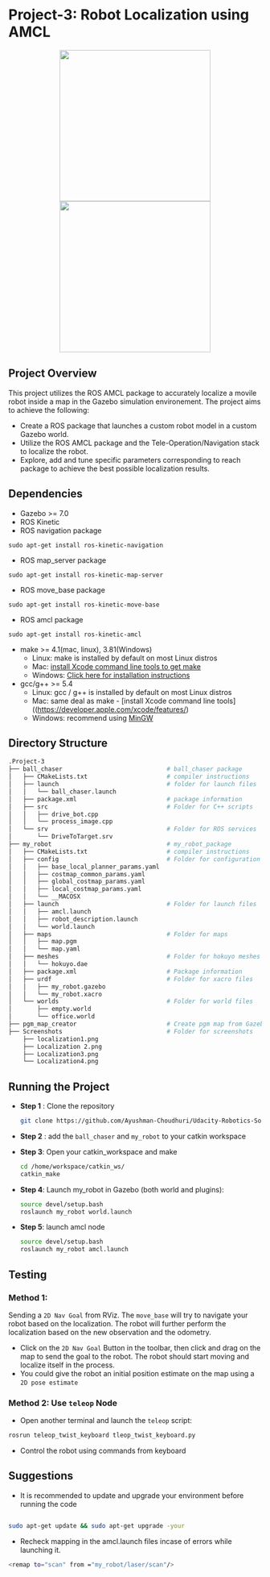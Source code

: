 
# Project-3: Robot Localization using AMCL
<p align="center">
<img align="center" width="300" height="300" src="https://github.com/Ayushman-Choudhuri/Udacity-Robotics-Software-Engineer-Nanodegree/blob/main/Project-3/Screenshots/Localization%202.png">

<img align="center" width="300" height="300" src="https://github.com/Ayushman-Choudhuri/Udacity-Robotics-Software-Engineer-Nanodegree/blob/main/Project-3/Screenshots/localization1.png">
</p>


## Project Overview 

This project utilizes the ROS AMCL package to accurately localize a movile robot inside a map in the Gazebo simulation environement. The project aims to achieve the following: 

* Create a ROS package that launches a custom robot model in a custom Gazebo world. 
* Utilize the ROS AMCL package and the Tele-Operation/Navigation stack to localize the robot. 
* Explore, add and tune specific parameters corresponding to reach package to achieve the best possible localization results. 




## Dependencies

* Gazebo >= 7.0  
* ROS Kinetic  
* ROS navigation package  
```
sudo apt-get install ros-kinetic-navigation
```
* ROS map_server package  
```
sudo apt-get install ros-kinetic-map-server
```
* ROS move_base package  
```
sudo apt-get install ros-kinetic-move-base
```
* ROS amcl package  
```
sudo apt-get install ros-kinetic-amcl
```

* make >= 4.1(mac, linux), 3.81(Windows)
  * Linux: make is installed by default on most Linux distros
  * Mac: [install Xcode command line tools to get make](https://developer.apple.com/xcode/features/)
  * Windows: [Click here for installation instructions](http://gnuwin32.sourceforge.net/packages/make.htm)
* gcc/g++ >= 5.4
  * Linux: gcc / g++ is installed by default on most Linux distros
  * Mac: same deal as make - [install Xcode command line tools]((https://developer.apple.com/xcode/features/)
  * Windows: recommend using [MinGW](http://www.mingw.org/)



## Directory Structure

``` bash
.Project-3
├── ball_chaser                             # ball_chaser package
│   ├── CMakeLists.txt                      # compiler instructions
│   ├── launch                              # folder for launch files
│   │   └── ball_chaser.launch
│   ├── package.xml                         # package information
│   ├── src                                 # Folder for C++ scripts
│   │   ├── drive_bot.cpp
│   │   └── process_image.cpp
│   └── srv                                 # Folder for ROS services
│       └── DriveToTarget.srv
├── my_robot                                # my_robot_package
│   ├── CMakeLists.txt                      # compiler instructions
│   ├── config                              # Folder for configuration files
│   │   ├── base_local_planner_params.yaml
│   │   ├── costmap_common_params.yaml
│   │   ├── global_costmap_params.yaml
│   │   ├── local_costmap_params.yaml
│   │   └── __MACOSX
│   ├── launch                              # Folder for launch files
│   │   ├── amcl.launch
│   │   ├── robot_description.launch
│   │   └── world.launch
│   ├── maps                                # Folder for maps
│   │   ├── map.pgm
│   │   └── map.yaml    
│   ├── meshes                              # Folder for hokuyo meshes
│   │   └── hokuyo.dae
│   ├── package.xml                         # Package information
│   ├── urdf                                # Folder for xacro files
│   │   ├── my_robot.gazebo
│   │   └── my_robot.xacro
│   └── worlds                              # Folder for world files 
│       ├── empty.world
│       └── office.world
├── pgm_map_creator                         # Create pgm map from Gazebo world file for ROS Localization                    
├── Screenshots                             # Folder for screenshots
    ├── localization1.png
    ├── Localization 2.png
    ├── Localization3.png
    └── Localization4.png


```


## Running the Project


* **Step 1** : Clone the repository
  ```bash
  git clone https://github.com/Ayushman-Choudhuri/Udacity-Robotics-Software-Engineer-Nanodegree
  ```
* **Step 2** : add the `ball_chaser` and `my_robot` to your catkin workspace 

* **Step 3**: Open your catkin_workspace and make
  ```bash
  cd /home/workspace/catkin_ws/
  catkin_make
  ```

* **Step 4**: Launch my_robot in Gazebo (both world and plugins): 
    
  ```bash
  source devel/setup.bash 
  roslaunch my_robot world.launch
  ```

* **Step 5**: launch amcl node
  ```bash
  source devel/setup.bash 
  roslaunch my_robot amcl.launch
  ```

## Testing

### Method 1: 

Sending a `2D Nav Goal` from RViz. The `move_base` will try to navigate your robot based on the localization.
The robot will further perform the localization based on the new observation and the odometry. 

* Click on the `2D Nav Goal` Button in the toolbar, then click and drag on the map to send the goal to the robot. The robot should start moving and localize itself in the process.
* You could give the robot an initial position estimate on the map using a `2D pose estimate`

### Method 2: Use `teleop` Node

* Open another terminal and launch the `teleop` script: 

``` bash
rosrun teleop_twist_keyboard tleop_twist_keyboard.py
```
* Control the robot using commands from keyboard
## Suggestions

* It is recommended to update and upgrade your environment before running the code

```bash 

sudo apt-get update && sudo apt-get upgrade -your

```

* Recheck mapping in the amcl.launch files incase of errors while launching it. 

``` bash
<remap to="scan" from ="my_robot/laser/scan"/>
```
